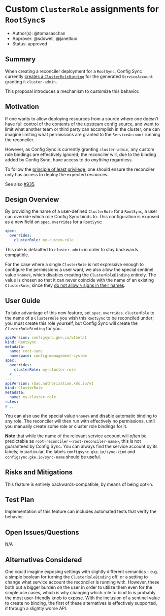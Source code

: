 # Custom `ClusterRole` assignments for `RootSync`s

* Author(s): @tomasaschan
* Approver: @sdowell, @janetkuo
* Status: approved

## Summary

When creating a reconciler deployment for a `RootSync`, Config Sync currently [creates a
`ClusterRoleBinding`] for the generated `ServiceAccount` granting it `cluster-admin`.

This proposal introduces a mechanism to customize this behavior.

[creates a `ClusterRoleBinding`]: https://github.com/GoogleContainerTools/kpt-config-sync/blob/199db6dbfa0b9eb1824925c8c687574de095a294/pkg/reconcilermanager/controllers/rootsync_controller.go#L789

## Motivation

If one wants to allow deploying resources from a source where one doesn't have full
control of the contents of the upstream config source, and want to limit what another
team or third party can accomplish in the cluster, one can imagine limiting what
permissions are granted to the `ServiceAccount` running the reconciler.

However, as Config Sync is currently granting `cluster-admin`, any custom role bindings
are effectively ignored; the reconciler will, due to the binding added by Config Sync,
have access to do _anything_ regardless.

To follow the [principle of least privilege], one should ensure the reconciler only has
access to deploy the expected resources.

See also [#935].

[principle of least privilege]: https://en.wikipedia.org/wiki/Principle_of_least_privilege
[#935]: https://github.com/GoogleContainerTools/kpt-config-sync/issues/935

## Design Overview

By providing the name of a user-defined `ClusterRole` for a `RootSync`, a user can
override which role Config Sync binds to. This configuration is exposed as a new field
on `spec.overrides` for a `RootSync`:

```yaml
spec:
  overrides:
    clusterRole: my-custom-role
```

This role is defaulted to `cluster-admin` in order to stay backwards compatible.

For the case where a single `ClusterRole` is not expressive enough to configure the
permissions a user want, we also allow the special sentinel value `%none%`, which
disables creating the `ClusterRoleBinding` entirely. The value is chosen so that it can
never coincide with the name of an existing `ClusterRole`, since they [do not allow `%`
signs in their names].

[do not allow `%` signs in their names]: https://kubernetes.io/docs/concepts/overview/working-with-objects/names/#path-segment-names

## User Guide

To take advantage of this new feature, set `spec.overrides.clusterRole` to the name of a
`ClusterRole` you wish this `RootSync` to be reconciled under; you must create this role
yourself, but Config Sync will create the `ClusterRoleBinding` for you.

```yaml
apiVersion: configsync.gke.io/v1beta1
kind: RootSync
metadata:
  name: root-sync
  namespace: config-management-system
spec:
  overrides:
    clusterRole: my-cluster-role
  # ...
---
apiVersion: rbac.authorization.k8s.io/v1
kind: ClusterRole
metadata:
  name: my-cluster-role
rules:
# ...
```

You can also use the special value `%none%` and disable automatic binding to any role.
The reconciler will then run with effectively no permissions, until you manually create
some role or cluster role bindings for it.

**Note** that while the name of the relevant service account will _often_ be predictable
as `root-reconciler-<root-reconciler-name>`, this is not guaranteed by Config Sync. You
can always find the service account by its labels; in particular, the labels
`configsync.gke.io/sync-kind` and `configsync.gke.io/sync-name` should be useful.

## Risks and Mitigations

This feature is entirely backwards-compatible, by means of being opt-in.

## Test Plan

Implementation of this feature can includes automated tests that verify the behavior.

## Open Issues/Questions

N/A

## Alternatives Considered

One could imagine exposing settings with slightly different semantics - e.g. a simple
boolean for turning the `ClusterRoleBinding` off, or a setting to change what service
account the reconciler is running with. However, these both put a bigger burden on the
user in order to utilize them even for the simple use cases, which is why changing which
role to bind to is probably the most user-friendly knob to expose. With the inclusion of
a sentinel value to create no binding, the first of these alternatives is effectively
supported, if through a slightly worse API. 
